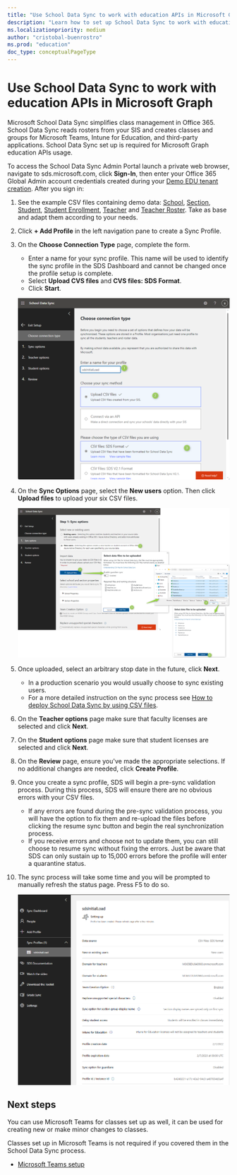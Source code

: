 ```yaml
---
title: "Use School Data Sync to work with education APIs in Microsoft Graph"
description: "Learn how to set up School Data Sync to work with education APIs in Microsoft Graph."
ms.localizationpriority: medium
author: "cristobal-buenrostro"
ms.prod: "education"
doc_type: conceptualPageType
---
```


# Use School Data Sync to work with education APIs in Microsoft Graph

Microsoft School Data Sync simplifies class management in Office 365. School Data Sync reads rosters from your SIS and creates classes and groups for Microsoft Teams, Intune for Education, and third-party applications. School Data Sync set up is required for Microsoft Graph education APIs usage.

To access the School Data Sync Admin Portal launch a private web browser, navigate to sds.microsoft.com, click **Sign-In**, then enter your Office 365 Global Admin account credentials created during your [Demo EDU tenant creation](/graph/msgraph-onboarding-edutenant). After you sign in:

1. See the example CSV files containing demo data: [School](https://github.com/microsoft/edu-devcamp/blob/master/HOL/HOL0/assets/School.csv), [Section](https://github.com/microsoft/edu-devcamp/blob/master/HOL/HOL0/assets/Section.csv), [Student](https://github.com/microsoft/edu-devcamp/blob/master/HOL/HOL0/assets/Student.csv), [Student Enrollment](https://github.com/microsoft/edu-devcamp/blob/master/HOL/HOL0/assets/StudentEnrollment.csv), [Teacher](https://github.com/microsoft/edu-devcamp/blob/master/HOL/HOL0/assets/Teacher.csv) and [Teacher Roster](https://github.com/microsoft/edu-devcamp/blob/master/HOL/HOL0/assets/TeacherRoster.csv). Take as base and adapt them according to your needs.

2. Click **+ Add Profile** in the left navigation pane to create a Sync Profile.

3. On the **Choose Connection Type** page, complete the form.
   - Enter a name for your sync profile. This name will be used to identify the sync profile in the SDS Dashboard and cannot be changed once the profile setup is complete. 
   - Select **Upload CVS files** and **CVS files: SDS Format**. 
   - Click **Start**.

   ![Connection type](./images/msgraph-onboarding/sds2-connection.png)

4. On the **Sync Options** page, select the **New users** option. Then click **Upload files** to upload your six CSV files.

   ![Sync options](./images/msgraph-onboarding/sds3-syncoptions.png)

5. Once uploaded, select an arbitrary stop date in the future, click **Next**.
   - In a production scenario you would usually choose to sync existing users.
   - For a more detailed instruction on the sync process see [How to deploy School Data Sync by using CSV files](https://docs.microsoft.com/SchoolDataSync/how-to-deploy-school-data-sync-by-using-csv-files).

6. On the **Teacher options** page make sure that faculty licenses are selected and click **Next**.

7. On the **Student options** page make sure that student licenses are selected and click **Next**.

8. On the **Review** page, ensure you've made the appropriate selections. If no additional changes are needed, click **Create Profile**.

9. Once you create a sync profile, SDS will begin a pre-sync validation process. During this process, SDS will ensure there are no obvious errors with your CSV files.

   - If any errors are found during the pre-sync validation process, you will have the option to fix them and re-upload the files before clicking the resume sync button and begin the real synchronization process. 
   - If you receive errors and choose not to update them, you can still choose to resume sync without fixing the errors. Just be aware that SDS can only sustain up to 15,000 errors before the profile will enter a quarantine status.

10. The sync process will take some time and you will be prompted to manually refresh the status page. Press F5 to do so.

    ![Setting up](./images/msgraph-onboarding/sds10-settingup.png)


## Next steps

You can use Microsoft Teams for classes set up as well, it can be used for creating new or make minor changes to classes.

Classes set up in Microsoft Teams is not required if you covered them in the School Data Sync process.

- [Microsoft Teams setup](/graph/msgraph-onboarding-msteams)